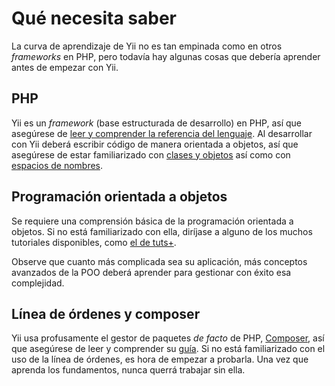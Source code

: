 # Qué necesita saber

La curva de aprendizaje de Yii no es tan empinada como en otros _frameworks_ en PHP,
pero todavía hay algunas cosas que debería aprender antes de empezar con Yii.

## PHP

Yii es un _framework_ (base estructurada de desarrollo) en PHP, así que asegúrese de
[leer y comprender la referencia del lenguaje](https://www.php.net/manual/es/langref.php).
Al desarrollar con Yii deberá escribir código de manera orientada a objetos, así que
asegúrese de estar familiarizado con
[clases y objetos](https://www.php.net/manual/es/language.oop5.basic.php) así como con
[espacios de nombres](https://www.php.net/manual/es/language.namespaces.php).

## Programación orientada a objetos

Se requiere una comprensión básica de la programación orientada a objetos.  Si no está
familiarizado con ella, diríjase a alguno de los muchos tutoriales disponibles, como
[el de tuts+](https://code.tutsplus.com/tutorials/object-oriented-php-for-beginners--net-12762).

Observe que cuanto más complicada sea su aplicación, más conceptos avanzados de la
POO deberá aprender para gestionar con éxito esa complejidad.

## Línea de órdenes y composer

Yii usa profusamente el gestor de paquetes _de facto_ de PHP, [Composer](https://getcomposer.org/),
así que asegúrese de leer y comprender su [guía](https://getcomposer.org/doc/01-basic-usage.md).
Si no está familiarizado con el uso de la línea de órdenes, es hora de empezar a probarla.
Una vez que aprenda los fundamentos, nunca querrá trabajar sin ella.
